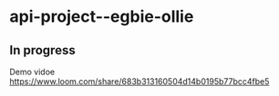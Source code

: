 # api-project--egbie-ollie

## In progress

Demo vidoe
https://www.loom.com/share/683b313160504d14b0195b77bcc4fbe5
